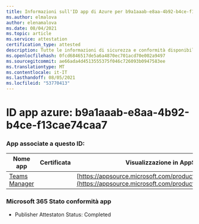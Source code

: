 ```yaml
---
title: Informazioni sull'ID app di Azure per b9a1aaab-e8aa-4b92-b4ce-f13cae74caa7
ms.author: elmalova
author: elenamalova
ms.date: 08/04/2021
ms.topic: article
ms.service: attestation
certification_type: attested
description: Tutte le informazioni di sicurezza e conformità disponibili per b9a1aaab-e8aa-4b92-b4ce-f13cae74caa7.
ms.openlocfilehash: 0fcd6846517de5a6a4870ec701acd70e002a9497
ms.sourcegitcommit: ae66ada4d4513555375f046c726093b0947583ee
ms.translationtype: MT
ms.contentlocale: it-IT
ms.lasthandoff: 08/05/2021
ms.locfileid: "53770413"
---
```

# <a name="azure-app-id-b9a1aaab-e8aa-4b92-b4ce-f13cae74caa7"></a>ID app azure: b9a1aaab-e8aa-4b92-b4ce-f13cae74caa7


### <a name="apps-associated-with-this-id"></a>App associate a questo ID:
| **Nome app** | **Certificata** | **Visualizzazione in AppSource** |
|--------------|---------------|-----------------------|
| [Teams Manager](https://docs.microsoft.com/microsoft-365-app-certification/forward/WA200000764) |  | [https://appsource.microsoft.com/product/office/WA200000764](https://appsource.microsoft.com/product/office/WA200000764) |

### <a name="microsoft-365-app-compliance-status"></a>Microsoft 365 Stato conformità app
- Publisher Attestaton Status: Completed
